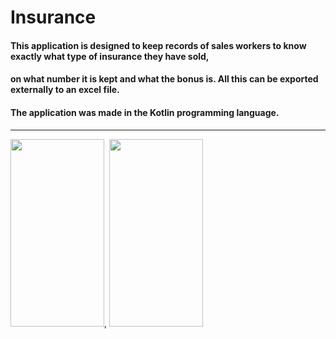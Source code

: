 # Insurance 

#### This application is designed to keep records of sales workers to know exactly what type of insurance they have sold, 
#### on what number it is kept and what the bonus is. All this can be exported externally to an excel file. 
#### The application was made in the Kotlin programming language.

-----

<img src="https://user-images.githubusercontent.com/59149136/173188489-d2cd0e61-9464-48ab-aa3a-ebb9e4361479.jpg" width="150" height="300">,
<img src="https://user-images.githubusercontent.com/59149136/173188491-c315b77f-dede-4b52-b64d-bf5877696707.jpg" width="150" height="300">
